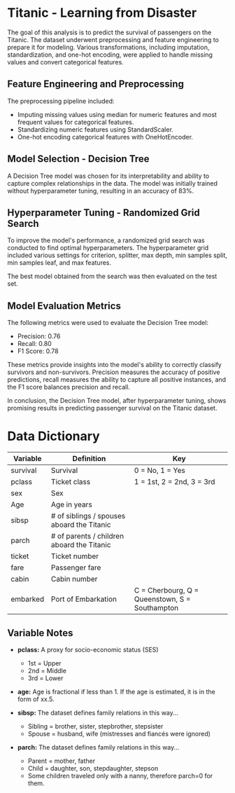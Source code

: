 # Titanic - Learning from Disaster

The goal of this analysis is to predict the survival of passengers on the Titanic. The dataset underwent preprocessing and feature engineering to prepare it for modeling. Various transformations, including imputation, standardization, and one-hot encoding, were applied to handle missing values and convert categorical features.

## Feature Engineering and Preprocessing

The preprocessing pipeline included:
- Imputing missing values using median for numeric features and most frequent values for categorical features.
- Standardizing numeric features using StandardScaler.
- One-hot encoding categorical features with OneHotEncoder.

## Model Selection - Decision Tree

A Decision Tree model was chosen for its interpretability and ability to capture complex relationships in the data. The model was initially trained without hyperparameter tuning, resulting in an accuracy of 83%.

## Hyperparameter Tuning - Randomized Grid Search

To improve the model's performance, a randomized grid search was conducted to find optimal hyperparameters. The hyperparameter grid included various settings for criterion, splitter, max depth, min samples split, min samples leaf, and max features.

The best model obtained from the search was then evaluated on the test set.

## Model Evaluation Metrics

The following metrics were used to evaluate the Decision Tree model:
- Precision: 0.76
- Recall: 0.80
- F1 Score: 0.78

These metrics provide insights into the model's ability to correctly classify survivors and non-survivors. Precision measures the accuracy of positive predictions, recall measures the ability to capture all positive instances, and the F1 score balances precision and recall.

In conclusion, the Decision Tree model, after hyperparameter tuning, shows promising results in predicting passenger survival on the Titanic dataset.

# Data Dictionary

| Variable | Definition | Key |
| --- | --- | --- |
| survival | Survival | 0 = No, 1 = Yes |
| pclass | Ticket class | 1 = 1st, 2 = 2nd, 3 = 3rd |
| sex | Sex | |
| Age | Age in years | |
| sibsp | # of siblings / spouses aboard the Titanic | |
| parch | # of parents / children aboard the Titanic | |
| ticket | Ticket number | |
| fare | Passenger fare | |
| cabin | Cabin number | |
| embarked | Port of Embarkation | C = Cherbourg, Q = Queenstown, S = Southampton |

## Variable Notes

- **pclass:** A proxy for socio-economic status (SES)
  - 1st = Upper
  - 2nd = Middle
  - 3rd = Lower

- **age:** Age is fractional if less than 1. If the age is estimated, it is in the form of xx.5.

- **sibsp:** The dataset defines family relations in this way...
  - Sibling = brother, sister, stepbrother, stepsister
  - Spouse = husband, wife (mistresses and fiancés were ignored)

- **parch:** The dataset defines family relations in this way...
  - Parent = mother, father
  - Child = daughter, son, stepdaughter, stepson
  - Some children traveled only with a nanny, therefore parch=0 for them.
